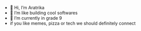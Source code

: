 - 👋 Hi, I’m Aratrika
- 👀 I’m like building cool softwares 
- 🌱 I’m currently in grade 9
- if you like memes, pizza or tech we should definitely connect


<!---
Aratrikaaaa/Aratrikaaaa is a ✨ special ✨ repository because its `README.md` (this file) appears on your GitHub profile.
You can click the Preview link to take a look at your changes.
--->
